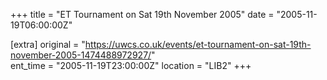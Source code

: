 +++
title = "ET Tournament on Sat 19th November 2005"
date = "2005-11-19T06:00:00Z"

[extra]
original = "https://uwcs.co.uk/events/et-tournament-on-sat-19th-november-2005-1474488972927/"    
ent_time = "2005-11-19T23:00:00Z"
location = "LIB2"
+++



